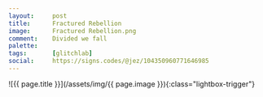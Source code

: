 ```yaml
---
layout:		post
title:		Fractured Rebellion
image:		Fractured Rebellion.png
comment:	Divided we fall
palette:	
tags:		[glitchlab]
social:		https://signs.codes/@jez/104350960771646985
---
```


<span class="lightbox-trigger">
![{{ page.title }}](/assets/img/{{ page.image }}){:class="lightbox-trigger"}
</span>
